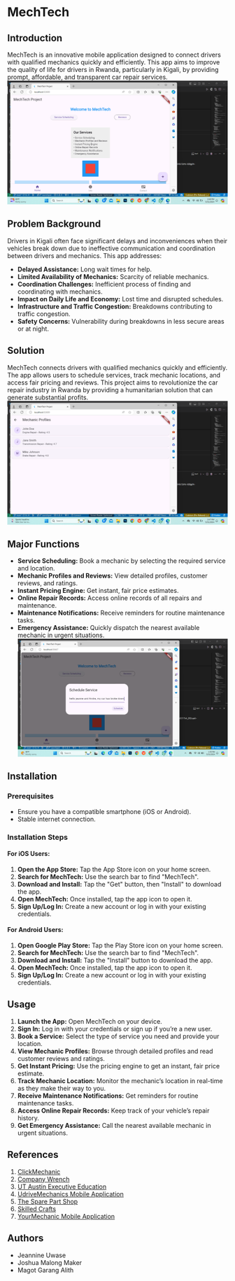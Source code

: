 # MechTech

## Introduction
MechTech is an innovative mobile application designed to connect drivers with qualified mechanics quickly and efficiently. This app aims to improve the quality of life for drivers in Rwanda, particularly in Kigali, by providing prompt, affordable, and transparent car repair services.
![Image](./images/logo.png)

## Problem Background
Drivers in Kigali often face significant delays and inconveniences when their vehicles break down due to ineffective communication and coordination between drivers and mechanics. This app addresses:
- **Delayed Assistance:** Long wait times for help.
- **Limited Availability of Mechanics:** Scarcity of reliable mechanics.
- **Coordination Challenges:** Inefficient process of finding and coordinating with mechanics.
- **Impact on Daily Life and Economy:** Lost time and disrupted schedules.
- **Infrastructure and Traffic Congestion:** Breakdowns contributing to traffic congestion.
- **Safety Concerns:** Vulnerability during breakdowns in less secure areas or at night.

## Solution
MechTech connects drivers with qualified mechanics quickly and efficiently. The app allows users to schedule services, track mechanic locations, and access fair pricing and reviews. This project aims to revolutionize the car repair industry in Rwanda by providing a humanitarian solution that can generate substantial profits.
![workers](./images/mechanic%20profiles.png)

## Major Functions
- **Service Scheduling:** Book a mechanic by selecting the required service and location.
- **Mechanic Profiles and Reviews:** View detailed profiles, customer reviews, and ratings.
- **Instant Pricing Engine:** Get instant, fair price estimates.
- **Online Repair Records:** Access online records of all repairs and maintenance.
- **Maintenance Notifications:** Receive reminders for routine maintenance tasks.
- **Emergency Assistance:** Quickly dispatch the nearest available mechanic in urgent situations.
![Example Image](./images/services%20schedules.png)


## Installation

### Prerequisites
- Ensure you have a compatible smartphone (iOS or Android).
- Stable internet connection.

### Installation Steps

#### For iOS Users:
1. **Open the App Store:** Tap the App Store icon on your home screen.
2. **Search for MechTech:** Use the search bar to find "MechTech".
3. **Download and Install:** Tap the "Get" button, then "Install" to download the app.
4. **Open MechTech:** Once installed, tap the app icon to open it.
5. **Sign Up/Log In:** Create a new account or log in with your existing credentials.

#### For Android Users:
1. **Open Google Play Store:** Tap the Play Store icon on your home screen.
2. **Search for MechTech:** Use the search bar to find "MechTech".
3. **Download and Install:** Tap the "Install" button to download the app.
4. **Open MechTech:** Once installed, tap the app icon to open it.
5. **Sign Up/Log In:** Create a new account or log in with your existing credentials.

## Usage
1. **Launch the App:** Open MechTech on your device.
2. **Sign In:** Log in with your credentials or sign up if you’re a new user.
3. **Book a Service:** Select the type of service you need and provide your location.
4. **View Mechanic Profiles:** Browse through detailed profiles and read customer reviews and ratings.
5. **Get Instant Pricing:** Use the pricing engine to get an instant, fair price estimate.
6. **Track Mechanic Location:** Monitor the mechanic’s location in real-time as they make their way to you.
7. **Receive Maintenance Notifications:** Get reminders for routine maintenance tasks.
8. **Access Online Repair Records:** Keep track of your vehicle’s repair history.
9. **Get Emergency Assistance:** Call the nearest available mechanic in urgent situations.
## References
1. [ClickMechanic](https://www.clickmechanic.com/)
2. [Company Wrench](https://www.companywrench.com/)
3. [UT Austin Executive Education](https://onlineme.engr.utexas.edu/why-the-world-needs-mechanical-engineers/)
4. [UdriveMechanics Mobile Application](https://play.google.com/store/apps/developer?id=ur-drive+autotech)
5. [The Spare Part Shop](https://www.thesparepartshop.com/rwanda/garages-workshops/motor-vehicles.php)
6. [Skilled Crafts](https://www.skilledcrafts.org/wp-content/uploads/2021/02/Automotive-Sub-Sector-RW-2020.pdf)
7. [YourMechanic Mobile Application](https://play.google.com/store/apps/details?id=com.yourmechanic.mech&hl=en_US&gl=US)

## Authors
- Jeannine Uwase
- Joshua Malong Maker
- Magot Garang Alith
